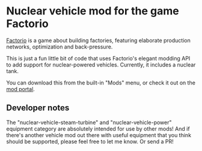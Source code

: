 # Nuclear vehicle mod for the game Factorio

[Factorio][] is a game about building factories, featuring elaborate
production networks, optimization and back-pressure.

This is just a fun little bit of code that uses Factorio's elegant modding
API to add support for nuclear-powered vehicles.  Currently, it includes a
nuclear tank.

You can download this from the built-in "Mods" menu, or check it out on the
[mod portal](https://mods.factorio.com/mods/emk/NuclearVehicles).

## Developer notes

The "nuclear-vehicle-steam-turbine" and "nuclear-vehicle-power" equipment
category are absolutely intended for use by other mods! And if there's
another vehicle mod out there with useful equipment that you think should
be supported, please feel free to let me know. Or send a PR!

[Factorio]: https://www.factorio.com/
